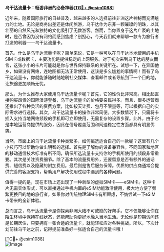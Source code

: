 **乌干达流量卡：畅游非洲的必备神器[[TG💪+ @esim1088](https://t.me/s/esim1088)]**

近年来，随着国际旅行的日益普及，越来越多的人选择前往非洲这片神秘而充满魅力的土地。无论是商务出差还是休闲旅游，乌干达作为东非一颗璀璨的明珠，以其壮丽的自然风光和独特的文化吸引了无数游客。然而，当你置身于这片广袤的土地时，是否曾因为没有网络而感到焦虑？别担心，今天我们就来聊聊一款专为旅行者打造的利器——乌干达流量卡。

首先，什么是乌干达流量卡呢？简单来说，它是一种可以在乌干达本地使用的手机SIM卡或数据卡，主要功能是提供稳定的上网服务。对于初次来到乌干达的朋友而言，这张小小的卡片可能就是你与世界保持联系的关键所在。试想一下，在异国他乡，如果没有网络，连地图都无法正常使用，这该是多么尴尬的事情啊！而有了乌干达流量卡，你就能够随时随地刷社交媒体、查看邮件或者导航到下一个目的地，让旅途更加顺畅无忧。

那么，为什么推荐大家使用乌干达流量卡呢？首先，它的性价比非常高。相比起直接购买昂贵的国际漫游套餐，乌干达流量卡的价格要亲民得多。而且，很多运营商还推出了各种灵活的资费方案，比如按天计费、包月不限量等，可以根据自己的实际需求进行选择。其次，乌干达流量卡的操作非常简便。大多数情况下，只需将卡插入支持当地网络频段的手机即可立即使用，无需复杂的设置步骤。此外，由于它是本地运营商提供的服务，因此在信号覆盖范围和网速稳定性方面都具有明显优势。

当然，市面上的乌干达流量卡种类繁多，如何挑选适合自己的一款呢？这里有几个小技巧可以帮助你做出明智的选择。首先是了解你的设备兼容性。不同国家和地区的移动通信技术标准有所不同，确保所选流量卡支持你的手机所使用的频段非常重要。其次是关注资费细节。除了基本的流量费用外，还要留意是否有额外的通话费、短信费以及隐藏的附加费用。最后则是售后服务保障。优质的供应商通常会提供完善的客服支持，帮助用户解决使用过程中遇到的各种问题。

值得一提的是，现在市场上还出现了一种新型的虚拟SIM卡——eSIM卡。这种卡片无需实体形式，可以直接通过手机内置的eSIM功能激活使用，极大地方便了频繁更换目的地的旅行者。如果你对传统物理SIM卡有所顾虑，不妨尝试一下eSIM卡带来的全新体验。

总而言之，乌干达流量卡是你探索非洲大陆不可或缺的好帮手。它不仅能够让你在陌生环境中保持在线状态，还能帮助你更好地融入当地生活。无论你是短期访问还是长期居住，只要拥有一张合适的流量卡，就能轻松应对各种挑战。所以，下次计划前往乌干达之前，记得提前准备好一张适合自己的流量卡哦！

[[TG💪+ @esim1088](https://t.me/s/esim1088)]  
![Image](https://i.postimg.cc/4NQfJmqS/Snipaste-2025-05-13-00-14-12.png)
